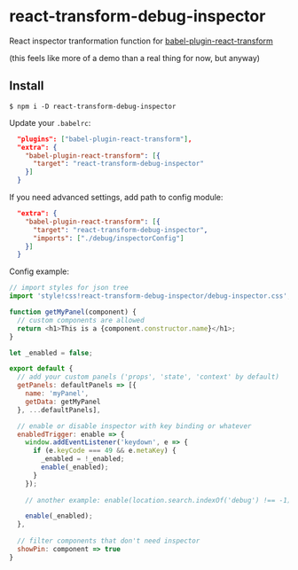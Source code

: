 # react-transform-debug-inspector
React inspector tranformation function for [babel-plugin-react-transform](https://github.com/gaearon/babel-plugin-react-transform)

(this feels like more of a demo than a real thing for now, but anyway)

## Install

```
$ npm i -D react-transform-debug-inspector
```

Update your `.babelrc`:
```json
  "plugins": ["babel-plugin-react-transform"],
  "extra": {
    "babel-plugin-react-transform": [{
      "target": "react-transform-debug-inspector"
    }]
  }
```

If you need advanced settings, add path to config module:
```json
  "extra": {
    "babel-plugin-react-transform": [{
      "target": "react-transform-debug-inspector",
      "imports": ["./debug/inspectorConfig"]
    }]
  }
```

Config example:
```js
// import styles for json tree
import 'style!css!react-transform-debug-inspector/debug-inspector.css';

function getMyPanel(component) {
  // custom components are allowed
  return <h1>This is a {component.constructor.name}</h1>;
}

let _enabled = false;

export default {
  // add your custom panels ('props', 'state', 'context' by default)
  getPanels: defaultPanels => [{
    name: 'myPanel',
    getData: getMyPanel
  }, ...defaultPanels],

  // enable or disable inspector with key binding or whatever
  enabledTrigger: enable => {
    window.addEventListener('keydown', e => {
      if (e.keyCode === 49 && e.metaKey) {
        _enabled = !_enabled;
        enable(_enabled);
      }
    });
    
    // another example: enable(location.search.indexOf('debug') !== -1)

    enable(_enabled);
  },
  
  // filter components that don't need inspector
  showPin: component => true
}
```
